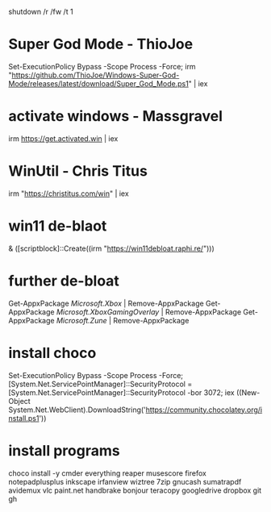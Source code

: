 shutdown /r /fw /t 1
# Super God Mode - ThioJoe
Set-ExecutionPolicy Bypass -Scope Process -Force; irm "https://github.com/ThioJoe/Windows-Super-God-Mode/releases/latest/download/Super_God_Mode.ps1" | iex

# activate windows - Massgravel
irm https://get.activated.win | iex

# WinUtil - Chris Titus
irm "https://christitus.com/win" | iex

# win11 de-blaot
& ([scriptblock]::Create((irm "https://win11debloat.raphi.re/")))

# further de-bloat
Get-AppxPackage *Microsoft.Xbox* | Remove-AppxPackage
Get-AppxPackage *Microsoft.XboxGamingOverlay* | Remove-AppxPackage
Get-AppxPackage *Microsoft.Zune* | Remove-AppxPackage

# install choco
Set-ExecutionPolicy Bypass -Scope Process -Force; [System.Net.ServicePointManager]::SecurityProtocol = [System.Net.ServicePointManager]::SecurityProtocol -bor 3072; iex ((New-Object System.Net.WebClient).DownloadString('https://community.chocolatey.org/install.ps1'))
# install programs
choco install -y cmder everything reaper musescore firefox notepadplusplus inkscape irfanview wiztree 7zip gnucash sumatrapdf avidemux vlc paint.net handbrake bonjour teracopy googledrive dropbox git gh
